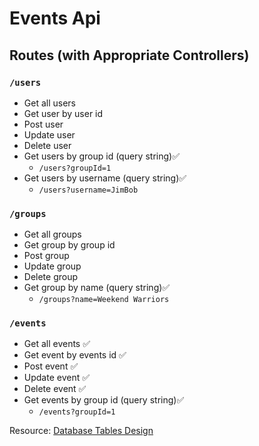 # Events Api

## Routes (with Appropriate Controllers)

### `/users`

- Get all users
- Get user by user id
- Post user
- Update user
- Delete user
- Get users by group id (query string)✅
  - `/users?groupId=1`
- Get users by username (query string)✅
  - `/users?username=JimBob`

### `/groups`

- Get all groups
- Get group by group id
- Post group
- Update group
- Delete group
- Get group by name (query string)✅
  - `/groups?name=Weekend Warriors`

### `/events`

- Get all events ✅
- Get event by events id ✅
- Post event ✅
- Update event ✅
- Delete event ✅
- Get events by group id (query string)✅
  - `/events?groupId=1`

Resource:
[Database Tables Design](https://docs.google.com/presentation/d/1hhhONPnKfxotoaStLsFVPMhondxvifOlVBJBpZfzdQc/edit#slide=id.p)
